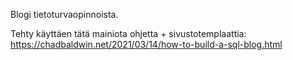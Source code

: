 Blogi tietoturvaopinnoista.

Tehty käyttäen tätä mainiota ohjetta + sivustotemplaattia: https://chadbaldwin.net/2021/03/14/how-to-build-a-sql-blog.html
